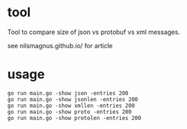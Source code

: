 
# tool

Tool to compare size of json vs protobuf vs xml messages.

see nilsmagnus.github.io/ for article   

# usage

    go run main.go -show json -entries 200
    go run main.go -show jsonlen -entries 200
    go run main.go -show xmllen -entries 200
    go run main.go -show proto -entries 200
    go run main.go -show protolen -entries 200